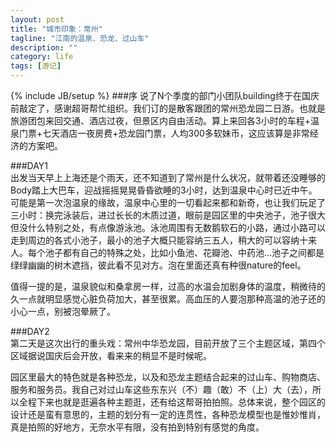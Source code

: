 ```yaml
---
layout: post
title: "城市印象：常州"
tagline: "江南的温泉、恐龙、过山车"
description: ""
category: life
tags: [游记]
---
```

{% include JB/setup %}
###序
说了N个季度的部门小团队building终于在国庆前敲定了，感谢超哥帮忙组织。我们订的是散客跟团的常州恐龙园二日游。也就是旅游团包来回交通、酒店过夜，但景区内自由活动。算上来回各3小时的车程+温泉门票+七天酒店一夜房费+恐龙园门票，人均300多软妹币，这应该算是非常经济的方案吧。  

###DAY1    
出发当天早上上海还是个雨天，还不知道到了常州是什么状况，就带着还没睡够的Body踏上大巴车，迎战摇摇晃晃昏昏欲睡的3小时，达到温泉中心时已近中午。可能是第一次泡温泉的缘故，温泉中心里的一切看起来都和新奇，也让我们玩足了三小时：换完泳装后，进过长长的木质过道，眼前是园区里的中央池子，池子很大但没什么特别之处，有点像游泳池。泳池周围有无数鹅软石的小路，通过小路可以走到周边的各式小池子，最小的池子大概只能容纳三五人，稍大的可以容纳十来人。每个池子都有自己的特殊之处，比如小鱼池、花瓣池、中药池...池子之间都是绿绿幽幽的树木遮挡，彼此看不见对方。泡在里面还真有种很nature的feel。  

值得一提的是，温泉貌似和桑拿房一样，过高的水温会加剧身体的温度，稍微待的久一点就明显感觉心脏负荷加大，甚至很累。高血压的人要泡那种高温的池子还的小心一点，别被泡晕厥了。  
  
###DAY2   
第二天是这次出行的重头戏：常州中华恐龙园，目前开放了三个主题区域，第四个区域据说国庆后会开放，看来来的稍显不是时候呢。  

园区里最大的特色就是各种恐龙，以及和恐龙主题结合起来的过山车、购物商店、服务和服务员。我自己对过山车这些东东兴（不）趣（敢）不（上）大（去），所以全程下来也就是逛遍各种主题逛，还有给这帮哥拍拍照。总体来说，整个园区的设计还是蛮有意思的，主题的划分有一定的连贯性，各种恐龙模型也是惟妙惟肖，真是拍照的好地方，无奈水平有限，没有拍到特别有感觉的角度。    

